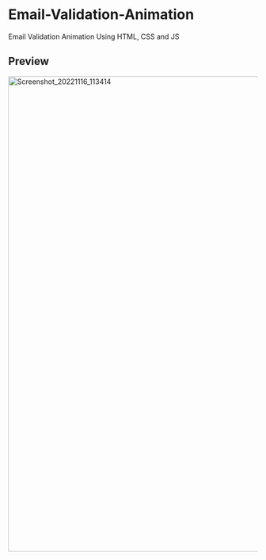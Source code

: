 # Email-Validation-Animation
Email Validation Animation Using HTML, CSS and JS

## Preview
<img width="960" alt="Screenshot_20221116_113414" src="https://user-images.githubusercontent.com/59678435/202098161-4bfe4a88-2e10-445f-aa3d-9f5891349242.png">
